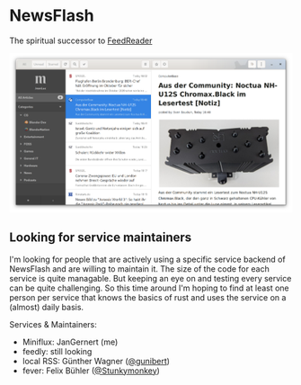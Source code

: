# NewsFlash

The spiritual successor to [FeedReader](https://github.com/jangernert/FeedReader)

![Screenshot](./data/screenshots/2020-04-20.png "WIP 2020-04-20")

## Looking for service maintainers

I'm looking for people that are actively using a specific service backend of NewsFlash and are willing to maintain it.
The size of the code for each service is quite managable. But keeping an eye on and testing every service can be quite challenging.
So this time around I'm hoping to find at least one person per service that knows the basics of rust and uses the service on a (almost) daily basis.

Services & Maintainers:

- Miniflux: JanGernert (me)
- feedly: still looking
- local RSS: Günther Wagner ([@gunibert](https://gitlab.com/gunibert))
- fever: Felix Bühler ([@Stunkymonkey](https://gitlab.com/Stunkymonkey))
